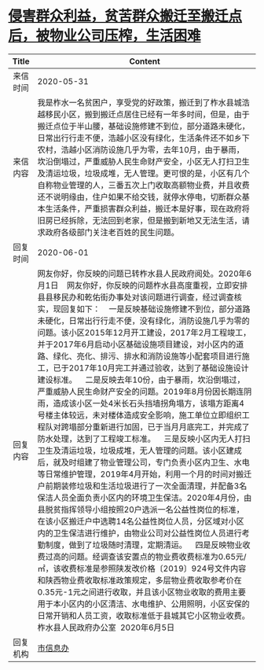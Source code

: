 # <a href="http://www.shangluo.gov.cn/zmhd/ldxxxx.jsp?urltype=leadermail.LeaderMailContentUrl&wbtreeid=1112&leadermailid=5941">侵害群众利益，贫苦群众搬迁至搬迁点后，被物业公司压榨，生活困难</a>
|Title|Content|
|:---:|---|
|来信时间|2020-05-31|
|来信内容|我是柞水一名贫困户，享受党的好政策，搬迁到了柞水县城浩越移民小区，搬到搬迁点居住已经有一年多时间，但是，由于搬迁点位于半山腰，基础设施修建不到位，部分道路未硬化，日常出行行走不便，浩越小区没有绿化，生活条件还不如乡下农村，浩越小区消防设施几乎为零，去年10月，由于暴雨，坎沿倒塌过，严重威胁人民生命财产安全，小区无人打扫卫生及清运垃圾，垃圾成堆，无人管理。更可恨的是，小区有几个自称物业管理的人，三番五次上门收取高额物业费，并且收费还不说明缘由，住户如果不给交钱，就停水停电，切断群众基本生活条件，严重损害群众利益，搬迁本是好事，现在政府将旧房已经拆除，无法回到老家，但是搬到新地又无法生活，请求政府各级部门关注老百姓的民生问题。|
|回复时间|2020-06-01|
|回复内容|网友你好，你反映的问题已转柞水县人民政府阅处。2020年6月1日    网友你好，你反映的问题柞水县高度重视，立即安排县县移民办和乾佑街办事处对该问题进行调查，经过调查核实，现回复如下：    一是反映基础设施修建不到位，部分道路未硬化，日常出行行走不便，没有绿化，消防设施几乎为零的问题。该小区2015年12月开工建设，2017年2月工程竣工，并于2017年6月启动小区基础设施项目建设，对小区内的道路、绿化、亮化、排污、排水和消防设施等小配套项目进行施工，已于2017年10月完工并通过验收，达到了基础设施设计建设标准。    二是反映去年10份，由于暴雨，坎沿倒塌过，严重威胁人民生命财产安全的问题。2019年8月份因长期连阴雨，造成该小区一处4米长石头挡墙拐角塌方，该塌方距离4号楼主体较远，未对楼体造成安全影响，施工单位立即组织工程队对跨塌部分重新进行加固，已于当月月底完工，并完成了防水处理，达到了工程竣工标准。    三是反映小区内无人打扫卫生及清运垃圾，垃圾成堆，无人管理的问题。该小区建成后，就及时组建了物业管理公司，专门负责小区内卫生、水电等日常维护管理，2019年4月开始，利用一个月的时间对搬迁户前期装修垃圾和生活垃圾进行了一次全面清理，并配备3名保洁人员全面负责小区内的环境卫生保洁。2020年4月份，由县脱贫指挥领导小组按照20户选派一名公益性岗位的标准，在该小区搬迁户中选聘14名公益性岗位人员，分区域对小区内的卫生保洁进行维护，由物业公司对公益性岗位人员进行考勤制度，做到了垃圾随时清理，定期清运。    四是反映物业收费过高的问题。经调查该安置点的物业费收费标准为0.65元/㎡，该收费标准是参照陕发改价格〔2019〕924号文件内容和陕西物业费收取标准政策规定，多层物业费收取参考价在0.35元-1元之间进行收取，并且该小区物业收取的费用主要用于本小区内的小区清洁、水电维护、公用照明，小区安保的日常开销和人员工资，收取标准低于县城其它小区物业收费。柞水县人民政府办公室  2020年6月5日|
|回复机构|<a href="../../categories/agencies/市信息办.md">市信息办</a>|
